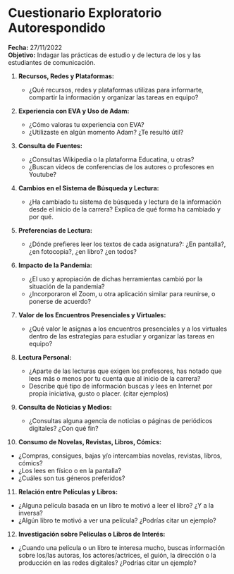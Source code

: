# Cuestionario Exploratorio Autorespondido

**Fecha:** 27/11/2022  
**Objetivo:** Indagar las prácticas de estudio y de lectura de los y las estudiantes de comunicación.

1. **Recursos, Redes y Plataformas:**
   - ¿Qué recursos, redes y plataformas utilizas para informarte, compartir la información y organizar las tareas en equipo?

2. **Experiencia con EVA y Uso de Adam:**
   - ¿Cómo valoras tu experiencia con EVA?
   - ¿Utilizaste en algún momento Adam? ¿Te resultó útil?

3. **Consulta de Fuentes:**
   - ¿Consultas Wikipedia o la plataforma Educatina, u otras?
   - ¿Buscan videos de conferencias de los autores o profesores en Youtube?

4. **Cambios en el Sistema de Búsqueda y Lectura:**
   - ¿Ha cambiado tu sistema de búsqueda y lectura de la información desde el inicio de la carrera? Explica de qué forma ha cambiado y por qué.

5. **Preferencias de Lectura:**
   - ¿Dónde prefieres leer los textos de cada asignatura?: ¿En pantalla?, ¿en fotocopia?, ¿en libro? ¿en todos?

6. **Impacto de la Pandemia:**
   - ¿El uso y apropiación de dichas herramientas cambió por la situación de la pandemia?
   - ¿Incorporaron el Zoom, u otra aplicación similar para reunirse, o ponerse de acuerdo?

7. **Valor de los Encuentros Presenciales y Virtuales:**
   - ¿Qué valor le asignas a los encuentros presenciales y a los virtuales dentro de las estrategias para estudiar y organizar las tareas en equipo?

8. **Lectura Personal:**
   - ¿Aparte de las lecturas que exigen los profesores, has notado que lees más o menos por tu cuenta que al inicio de la carrera?
   - Describe qué tipo de información buscas y lees en Internet por propia iniciativa, gusto o placer. (citar ejemplos)

9. **Consulta de Noticias y Medios:**
   - ¿Consultas alguna agencia de noticias o páginas de periódicos digitales? ¿Con qué fin?

10. **Consumo de Novelas, Revistas, Libros, Cómics:**
   - ¿Compras, consigues, bajas y/o intercambias novelas, revistas, libros, cómics?
   - ¿Los lees en físico o en la pantalla?
   - ¿Cuáles son tus géneros preferidos?

11. **Relación entre Películas y Libros:**
   - ¿Alguna película basada en un libro te motivó a leer el libro? ¿Y a la inversa?
   - ¿Algún libro te motivó a ver una película? ¿Podrías citar un ejemplo?

12. **Investigación sobre Películas o Libros de Interés:**
   - ¿Cuando una película o un libro te interesa mucho, buscas información sobre los/las autoras, los actores/actrices, el guión, la dirección o la producción en las redes digitales? ¿Podrías citar un ejemplo?

